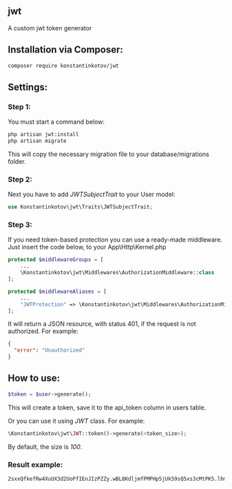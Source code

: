 ## jwt
A custom jwt token generator

## Installation via Composer:

```bash
composer require konstantinkotov/jwt
```

## Settings:

### Step 1:
You must start a command below:
```bash
php artisan jwt:install
php artisan migrate
```
This will copy the necessary migration file to your database/migrations folder.

### Step 2:

Next you have to add *JWTSubjectTrait* to your User model:
```php
use Konstantinkotov\jwt\Traits\JWTSubjectTrait;
```

### Step 3:

If you need token-based protection you can use a ready-made middleware. Just insert the code below, to your App\Http\Kernel.php
```php
protected $middlewareGroups = [
    ...
    \Konstantinkotov\jwt\Middlewares\AuthorizationMiddleware::class
];

protected $middlewareAliases = [
    ...
    "JWTProtection" => \Konstantinkotov\jwt\Middlewares\AuthorizationMiddleware::class
];
```

It will return a JSON resource, with status 401, if the request is not authorized. For example:

```json
{
  "error": "Unauthorized"
}
```

## How to use:

```php
$token = $user->generate();
```

This will create a token, save it to the api_token column in users table.

Or you can use it using *JWT* class. For example:
```php
\Konstantinkotov\jwt\JWT::token()->generate(<token_size>);
```

By default, the size is *100*.

### Result example:
```text
2sxxQfkefRw4XuUX3d2UoPfIEnJIzPZZy.wBL8KdljmfPMPHp5jUk59sQ5xs3cMtPK5.lhmLchEZCpCUkckgukz0AEhkQzJunrT5o.v
```